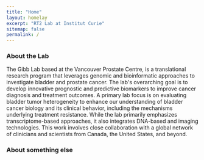 ```yaml
---
title: "Home"
layout: homelay
excerpt: "RT2 Lab at Institut Curie"
sitemap: false
permalink: /
---
```


### About the Lab

The Gibb Lab based at the Vancouver Prostate Centre, is a translational research program that leverages genomic and bioinformatic approaches to investigate bladder and prostate cancer. The lab's overarching goal is to develop innovative prognostic and predictive biomarkers to improve cancer diagnosis and treatment outcomes. A primary lab focus is on evaluating bladder tumor heterogeneity to enhance our understanding of bladder cancer biology and its clinical behavior, including the mechanisms underlying treatment resistance. While the lab primarily emphasizes transcriptome-based approaches, it also integrates DNA-based and imaging technologies. This work involves close collaboration with a global network of clinicians and scientists from Canada, the United States, and beyond.

### About something else
